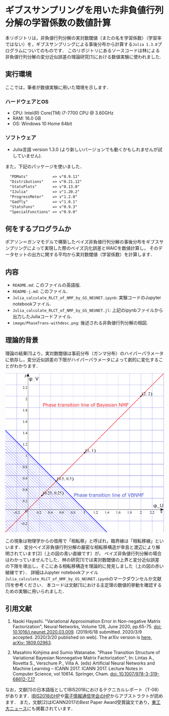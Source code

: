 # ギブスサンプリングを用いた非負値行列分解の学習係数の数値計算

本リポジトリは，非負値行列分解の実対数閾値（またの名を学習係数）（学習率ではない）を，ギブスサンプリングによる事後分布から計算する`Julia 1.3.0`プログラムについてのものです．
このリポジトリにあるソースコードは林による非負値行列分解の変分近似誤差の理論研究[1]における数値実験に使われました.

## 実行環境

ここでは，筆者が数値実験に用いた環境を示します．

### ハードウェアとOS

* CPU: Intel(R) Core(TM) i7-7700 CPU @ 3.60GHz
* RAM: 16.0 GB
* OS: Windows 10 Home 64bit

### ソフトウェア

* Julia言語 version 1.3.0 (より新しいバージョンでも動くかもしれませんが試していません).

また，下記のパッケージを使いました．
```
  "PDMats"           => v"0.9.11"
  "Distributions"    => v"0.21.12"
  "StatsPlots"       => v"0.13.0"
  "IJulia"           => v"1.20.2"
  "ProgressMeter"    => v"1.2.0"
  "Gadfly"           => v"1.0.1"
  "StatsFuns"        => v"0.9.3"
  "SpecialFunctions" => v"0.9.0"
```

## 何をするプログラムか

ポアソン＝ガンマモデルで構築したベイズ非負値行列分解の事後分布をギブスサンプリングによって実現した際のベイズ汎化誤差とWAICを数値計算し，
そのデータセットの出方に関する平均から実対数閾値（学習係数）を計算します．

## 内容

* `README.md`: このファイルの英語版.
* `README-j.md`: このファイル.
* `Julia_calculate_RLCT_of_NMF_by_GS_NEUNET.ipynb`: 実験コードのJupyter notebookファイル.
* `Julia_calculate_RLCT_of_NMF_by_GS_NEUNET.jl`: 上記のipynbファイルから出力したJuliaコードファイル.
* `image/PhaseTrans-withdesc.png`: 後述される非負値行列分解の相図.

## 理論的背景

理論の結果[1]より，実対数閾値は事前分布（ガンマ分布）のハイパーパラメータに依存し，変分近似誤差の下限がハイパーパラメータによって劇的に変化することがわかります．

![image/PhaseTrans-withdesc.png](image/PhaseTrans-withdesc.png "非負値行列分解のハイパーパラメータに関する相図")

この現象は物理学からの借用で「相転移」と呼ばれ，臨界線は「相転移線」といいます．
変分ベイズ非負値行列分解の厳密な相転移構造が幸島と渡辺により解明されています[2]（上の図の青い直線です）が，
ベイズ非負値行列分解の場合はわかっていませんでした．林の研究[1]では実対数閾値の上界と変分近似誤差の下限を導出し，そこにある相転移構造を理論的に発見しました（上の図の赤い破線です）．
詳細はJupyter notebookファイル`Julia_calculate_RLCT_of_NMF_by_GS_NEUNET.ipynb`のマークダウンセルか文献[1]を参考ください．
本コードは文献[1]における主定理の数値的挙動を確認するための実験に用いられました．

## 引用文献

1. Naoki Hayashi. "Variational Approximation Error in Non-negative Matrix Factorization", Neural Networks, Volume 126, June 2020, pp.65-75. [doi: 10.1016/j.neunet.2020.03.009](https://doi.org/10.1016/j.neunet.2020.03.009). (2019/6/18 submitted. 2020/3/9 accepted. 2020/3/20 published on web). The arXiv version is [here, arXiv: 1809.02963](https://arxiv.org/abs/1809.02963).

2. Masahiro Kohjima and Sumio Watanabe. "Phase Transition Structure of Variational Bayesian Nonnegative Matrix Factorization", In: Lintas A., Rovetta S., Verschure P., Villa A. (eds) Artificial Neural Networks and Machine Learning – ICANN 2017. ICANN 2017. Lecture Notes in Computer Science, vol 10614. Springer, Cham. [doi: 10.1007/978-3-319-68612-7_17](https://https://doi.org/10.1007/978-3-319-68612-7_17)


なお，文献[1]の日本語版としてIBIS2018におけるテクニカルレポート（T-08）があります．[IBIS2018のHP](http://ibisml.org/ibis2018/technical/)や[電子情報通信学会のHP](https://www.ieice.org/ken/paper/20181105d1Hq/)からアブストラクトが読めます．
また，文献[2]はICANN2017のBest Paper Award受賞論文であり，[東工大ニュース](https://educ.titech.ac.jp/is/news/2017_10/054783.html)にも掲載されています．
